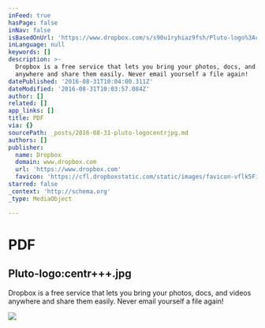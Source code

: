 ```yaml
---
inFeed: true
hasPage: false
inNav: false
isBasedOnUrl: 'https://www.dropbox.com/s/s90u1ryhiaz9fsh/Pluto-logo%3Acentr%2B%2B%2B.jpg?dl=0'
inLanguage: null
keywords: []
description: >-
  Dropbox is a free service that lets you bring your photos, docs, and videos
  anywhere and share them easily. Never email yourself a file again!
datePublished: '2016-08-31T10:04:00.311Z'
dateModified: '2016-08-31T10:03:57.084Z'
author: []
related: []
app_links: []
title: PDF
via: {}
sourcePath: _posts/2016-08-31-pluto-logocentrjpg.md
authors: []
publisher:
  name: Dropbox
  domain: www.dropbox.com
  url: 'https://www.dropbox.com'
  favicon: 'https://cfl.dropboxstatic.com/static/images/favicon-vflk5FiAC.ico'
starred: false
_context: 'http://schema.org'
_type: MediaObject

---
```

# PDF

<article style=""><h1>Pluto-logo:centr+++.jpg</h1><p>Dropbox is a free service that lets you bring your photos, docs, and videos anywhere and share them easily. Never email yourself a file again!</p><img src="https://photos-1.dropbox.com/t/2/AABFllbGBSkHArfSwpPYLRVJEPhH5JYqTUeRIkT-ZBy9MA/12/91781777/jpeg/1024x1024/2/_/0/4/Pluto-logo%3Acentr%2B%2B%2B.jpg/CJH14SsgAiAHKAIoBw/s90u1ryhiaz9fsh/AACYQpz6C_H2Tx5a_Y79hpuSa/Pluto-logo%3Acentr%2B%2B%2B.jpg" /></article>